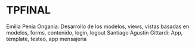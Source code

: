 # TPFINAL
Emilia Penia Ongania: Desarrollo de los modelos, views, vistas basadas en modelos, forms, contenido, login, logout
Santiago Agustin Gittardi: App, template, testeo, app mensajeria
